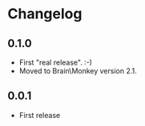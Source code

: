 # Changelog

## 0.1.0
- First "real release". :-)
- Moved to Brain\Monkey version 2.1.

## 0.0.1
- First release